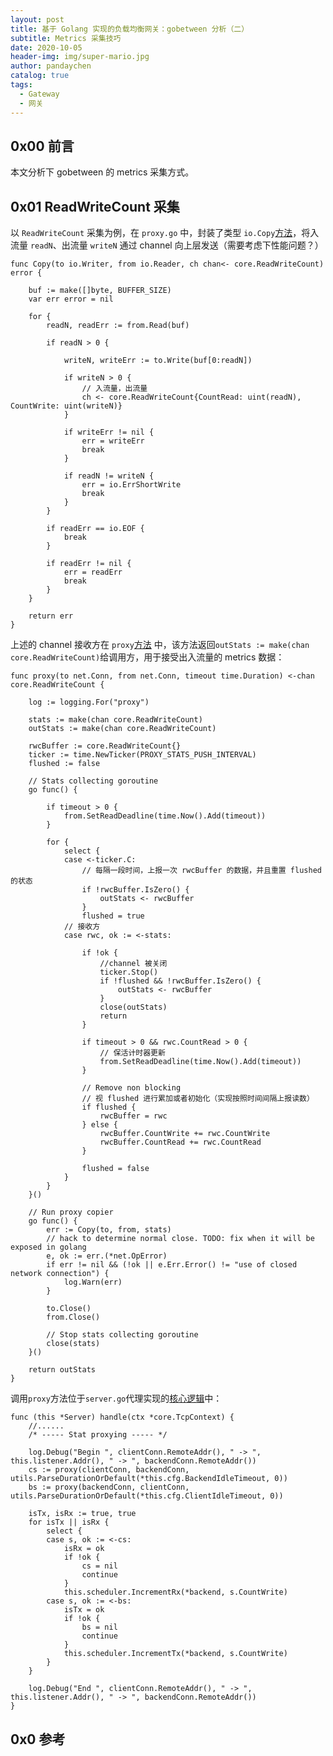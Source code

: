 ```yaml
---
layout: post
title: 基于 Golang 实现的负载均衡网关：gobetween 分析（二）
subtitle: Metrics 采集技巧
date: 2020-10-05
header-img: img/super-mario.jpg
author: pandaychen
catalog: true
tags:
  - Gateway
  - 网关
---
```


## 0x00 前言

本文分析下 gobetween 的 metrics 采集方式。

## 0x01 ReadWriteCount 采集

以 `ReadWriteCount` 采集为例，在 `proxy.go` 中，封装了类型 `io.Copy`[方法](https://github.com/yyyar/gobetween/blob/master/src/server/tcp/proxy.go#L106)，将入流量 `readN`、出流量 `writeN` 通过 channel 向上层发送（需要考虑下性能问题？）

```golang
func Copy(to io.Writer, from io.Reader, ch chan<- core.ReadWriteCount) error {

	buf := make([]byte, BUFFER_SIZE)
	var err error = nil

	for {
		readN, readErr := from.Read(buf)

		if readN > 0 {

			writeN, writeErr := to.Write(buf[0:readN])

			if writeN > 0 {
                // 入流量，出流量
				ch <- core.ReadWriteCount{CountRead: uint(readN), CountWrite: uint(writeN)}
			}

			if writeErr != nil {
				err = writeErr
				break
			}

			if readN != writeN {
				err = io.ErrShortWrite
				break
			}
		}

		if readErr == io.EOF {
			break
		}

		if readErr != nil {
			err = readErr
			break
		}
	}

	return err
}
```

上述的 channel 接收方在 `proxy`[方法](https://github.com/yyyar/gobetween/blob/master/src/server/tcp/proxy.go#L31) 中，该方法返回`outStats := make(chan core.ReadWriteCount)`给调用方，用于接受出入流量的 metrics 数据：

```golang
func proxy(to net.Conn, from net.Conn, timeout time.Duration) <-chan core.ReadWriteCount {

	log := logging.For("proxy")

	stats := make(chan core.ReadWriteCount)
	outStats := make(chan core.ReadWriteCount)

	rwcBuffer := core.ReadWriteCount{}
	ticker := time.NewTicker(PROXY_STATS_PUSH_INTERVAL)
	flushed := false

	// Stats collecting goroutine
	go func() {

		if timeout > 0 {
			from.SetReadDeadline(time.Now().Add(timeout))
		}

		for {
			select {
			case <-ticker.C:
                // 每隔一段时间，上报一次 rwcBuffer 的数据，并且重置 flushed 的状态
				if !rwcBuffer.IsZero() {
					outStats <- rwcBuffer
				}
				flushed = true
            // 接收方
			case rwc, ok := <-stats:

				if !ok {
                    //channel 被关闭
					ticker.Stop()
					if !flushed && !rwcBuffer.IsZero() {
						outStats <- rwcBuffer
					}
					close(outStats)
					return
				}

				if timeout > 0 && rwc.CountRead > 0 {
                    // 保活计时器更新
					from.SetReadDeadline(time.Now().Add(timeout))
				}

				// Remove non blocking
                // 视 flushed 进行累加或者初始化（实现按照时间间隔上报读数）
				if flushed {
					rwcBuffer = rwc
				} else {
					rwcBuffer.CountWrite += rwc.CountWrite
					rwcBuffer.CountRead += rwc.CountRead
				}

				flushed = false
			}
		}
	}()

	// Run proxy copier
	go func() {
		err := Copy(to, from, stats)
		// hack to determine normal close. TODO: fix when it will be exposed in golang
		e, ok := err.(*net.OpError)
		if err != nil && (!ok || e.Err.Error() != "use of closed network connection") {
			log.Warn(err)
		}

		to.Close()
		from.Close()

		// Stop stats collecting goroutine
		close(stats)
	}()

	return outStats
}
```

调用`proxy`方法位于`server.go`代理实现的[核心逻辑](https://github.com/yyyar/gobetween/blob/master/src/server/tcp/server.go#L353)中：

```golang
func (this *Server) handle(ctx *core.TcpContext) {
    //......
	/* ----- Stat proxying ----- */

	log.Debug("Begin ", clientConn.RemoteAddr(), " -> ", this.listener.Addr(), " -> ", backendConn.RemoteAddr())
	cs := proxy(clientConn, backendConn, utils.ParseDurationOrDefault(*this.cfg.BackendIdleTimeout, 0))
	bs := proxy(backendConn, clientConn, utils.ParseDurationOrDefault(*this.cfg.ClientIdleTimeout, 0))

	isTx, isRx := true, true
	for isTx || isRx {
		select {
		case s, ok := <-cs:
			isRx = ok
			if !ok {
				cs = nil
				continue
			}
			this.scheduler.IncrementRx(*backend, s.CountWrite)
		case s, ok := <-bs:
			isTx = ok
			if !ok {
				bs = nil
				continue
			}
			this.scheduler.IncrementTx(*backend, s.CountWrite)
		}
	}

	log.Debug("End ", clientConn.RemoteAddr(), " -> ", this.listener.Addr(), " -> ", backendConn.RemoteAddr())
}
```

## 0x0 参考
